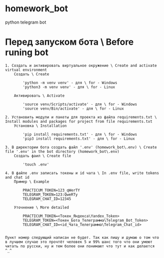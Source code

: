 # homework_bot
python telegram bot

# Перед запуском бота \ Before runing bot
    1. Создать и активировать виртуальное окружение \ Create and activate virtual environment
        Создать \ Create

            'python -m venv venv' - для \ for - Windows
            'python3 -m venv venv' - для \ for - Linux

        Активировать \ Activate

            'source venv/Scripts/activate' - для \ for - Windows
            'source venv/Bin/activate' - для \ for - Linux

    2. Установить модули и пакеты для проекта из файла requirements.txt \ Install modules and packages for project from file requirements.txt
        Установка \ Installation

            'pip install requirements.txt' - для \ for - Windows
            'pip3 install requirements.txt' - для \ for - Linux

    3. В директории бота создать файл '.env' (homework_bot\.env) \ Create file '.env' in the bot directory (homework_bot\.env)
        Создать фаил \ Create file

            'touch .env'

    4. В файле .env записать токены и id чата \ In .env file, write tokens and chat id
        Пример \ Example

            PRACTICUM_TOKEN=123_qWerTY
            TELEGRAM_TOKEN=123:QweRTy
            TELEGRAM_CHAT_ID=12345

        Уточнение \ More detailed

            PRACTICUM_TOKEN=<Токен_Яндекса\Yandex_Token>
            TELEGRAM_TOKEN=<Токен_Бота_Телеграмма\Telegram_Bot_Token>
            TELEGRAM_CHAT_ID=<id_Чата_Телеграмма\Telegram_Chat_id>


    Пункт номер следующий написан не будет. Так как пишу и думаю о том что в лучшем случае это прочтёт человек 5 и 99% шанс того что они умеют читать по русски, ну и тем более они понимают что тут и как делается ^_^
